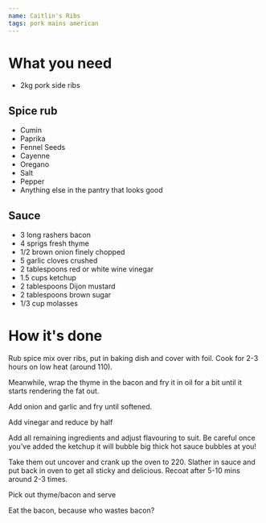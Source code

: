 ```yaml
---
name: Caitlin's Ribs
tags: pork mains american
---
```


# What you need
* 2kg pork side ribs

## Spice rub
* Cumin
* Paprika
* Fennel Seeds
* Cayenne
* Oregano
* Salt
* Pepper
* Anything else in the pantry that looks good

## Sauce
* 3 long rashers bacon
* 4 sprigs fresh thyme
* 1/2 brown onion finely chopped
* 5 garlic cloves crushed
* 2 tablespoons red or white wine vinegar
* 1.5 cups ketchup
* 2 tablespoons Dijon mustard
* 2 tablespoons brown sugar
* 1/3 cup molasses

<!-- break -->

# How it's done

Rub spice mix over ribs, put in baking dish and cover with foil. Cook for 2-3 hours on low heat (around 110).

Meanwhile, wrap the thyme in the bacon and fry it in oil for a bit until it starts rendering the fat out.

Add onion and garlic and fry until softened.

Add vinegar and reduce by half

Add all remaining ingredients and adjust flavouring to suit. Be careful once you’ve added the ketchup it will bubble big thick hot sauce bubbles at you!

Take them out uncover and crank up the oven to 220. Slather in sauce and put back in oven to get all sticky and delicious. Recoat after 5-10 mins around 2-3 times.

Pick out thyme/bacon and serve

Eat the bacon, because who wastes bacon?
